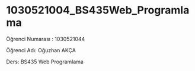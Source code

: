 # 1030521004_BS435Web_Programlama

Öğrenci Numarası : 1030521044

Öğrenci Adı: Oğuzhan AKÇA

Ders: BS435 Web Programlama
